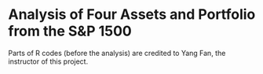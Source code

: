 # Analysis of Four Assets and Portfolio from the S&amp;P 1500
<p>Parts of R codes (before the analysis) are credited to Yang Fan, the instructor of this project.</p>
